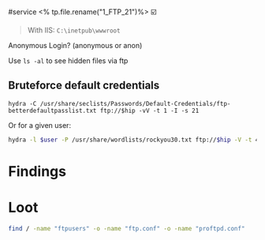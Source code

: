 #service 
<% tp.file.rename("1_FTP_21")%>
☑️
> With IIS: `C:\inetpub\wwwroot`


Anonymous Login? (anonymous or anon)

Use `ls -al` to see hidden files via ftp

## Bruteforce default credentials
```
hydra -C /usr/share/seclists/Passwords/Default-Credentials/ftp-betterdefaultpasslist.txt ftp://$hip -vV -t 1 -I -s 21
```
Or for a given user:
```bash
hydra -l $user -P /usr/share/wordlists/rockyou30.txt ftp://$hip -V -t 4 -I -s 21
```

# Findings


# Loot
```bash
find / -name "ftpusers" -o -name "ftp.conf" -o -name "proftpd.conf"
```